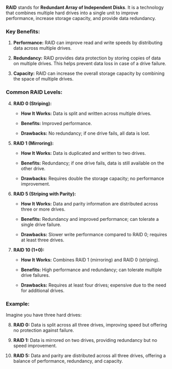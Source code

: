 **RAID** stands for **Redundant Array of Independent Disks**. It is a technology that combines multiple hard drives into a single unit to improve performance, increase storage capacity, and provide data redundancy.

### Key Benefits:

1. **Performance:** RAID can improve read and write speeds by distributing data across multiple drives.
    
2. **Redundancy:** RAID provides data protection by storing copies of data on multiple drives. This helps prevent data loss in case of a drive failure.
    
3. **Capacity:** RAID can increase the overall storage capacity by combining the space of multiple drives.
    

### Common RAID Levels:

4. **RAID 0 (Striping):**
    
    - **How It Works:** Data is split and written across multiple drives.
        
    - **Benefits:** Improved performance.
        
    - **Drawbacks:** No redundancy; if one drive fails, all data is lost.
        
5. **RAID 1 (Mirroring):**
    
    - **How It Works:** Data is duplicated and written to two drives.
        
    - **Benefits:** Redundancy; if one drive fails, data is still available on the other drive.
        
    - **Drawbacks:** Requires double the storage capacity; no performance improvement.
        
6. **RAID 5 (Striping with Parity):**
    
    - **How It Works:** Data and parity information are distributed across three or more drives.
        
    - **Benefits:** Redundancy and improved performance; can tolerate a single drive failure.
        
    - **Drawbacks:** Slower write performance compared to RAID 0; requires at least three drives.
        
7. **RAID 10 (1+0):**
    
    - **How It Works:** Combines RAID 1 (mirroring) and RAID 0 (striping).
        
    - **Benefits:** High performance and redundancy; can tolerate multiple drive failures.
        
    - **Drawbacks:** Requires at least four drives; expensive due to the need for additional drives.
        

### Example:

Imagine you have three hard drives:

8. **RAID 0:** Data is split across all three drives, improving speed but offering no protection against failure.
    
9. **RAID 1:** Data is mirrored on two drives, providing redundancy but no speed improvement.
    
10. **RAID 5:** Data and parity are distributed across all three drives, offering a balance of performance, redundancy, and capacity.